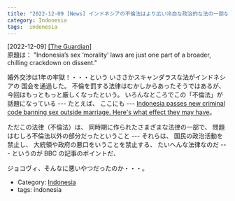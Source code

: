 ```yaml
---
title: "2022-12-09 [News] インドネシアの不倫法はより広い冷血な政治的な法の一部なのだ ---不倫法はめくらましなので注意！ということ"
category: Indonesia
tags:  indonesia
---
```


[2022-12-09] [[The Guardian]](https://www.theguardian.com/world/2022/dec/07/indonesias-sex-morality-laws-are-just-one-part-of-a-broader-chilling-crackdown-on-dissent?utm_source=pocket_saves)  
 原題は：
"Indonesia’s sex ‘morality’ laws are just one part of a broader,
chilling crackdown on dissent."

 婚外交渉は1年の牢獄！・・・という
いささかスキャンダラスな法がインドネシアの
国会を通過した。
不倫を罰する法律はむかしからあったそうではあるが、
今回はもっともっと厳しくなったという。
いろんなところでこの「不倫法」が話題になっている ---
たとえば、
ここにも ---
[Indonesia passes new criminal code banning sex outside marriage. Here's what effect they may have](https://www.abc.net.au/news/2022-12-07/indonesia-bans-sex-outside-marriage-explained-criminal-code/101738418?utm_source=pocket_saves)。

 ただこの法律（不倫法）は、
同時期に作られたさまざまな法律の一部で、
問題はむしろ不倫法以外の部分だったということ ---
それらは、
国民の政治活動を禁止し、
大統領や政府の悪口をいうことを禁止する、
たいへんな法律なのだ ---
というのが BBC の記事のポイントだ、

 ジョコヴィ、そんなに悪いやつだったのか・・・。

- Category: [Indonesia](https://merapano.github.io/categories.html#Indonesia)
- tags:  indonesia

